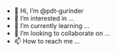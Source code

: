 - 👋 Hi, I’m @pdt-gurinder
- 👀 I’m interested in ...
- 🌱 I’m currently learning ...
- 💞️ I’m looking to collaborate on ...
- 📫 How to reach me ...

<!---
pdt-gurinder/pdt-gurinder is a ✨ special ✨ repository because its `README.md` (this file) appears on your GitHub profile.
You can click the Preview link to take a look at your changes.
--->
